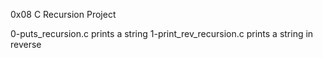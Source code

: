 0x08 C Recursion Project

0-puts_recursion.c prints a string
1-print_rev_recursion.c prints a string in reverse
